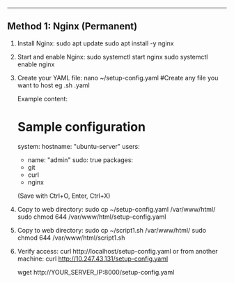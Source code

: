------------------------
Method 1: Nginx (Permanent)
------------------------


1. Install Nginx:
   sudo apt update
   sudo apt install -y nginx


2. Start and enable Nginx:
   sudo systemctl start nginx
   sudo systemctl enable nginx


3. Create your YAML file:
   nano ~/setup-config.yaml #Create any file you want to host eg .sh .yaml


   Example content:
   # Sample configuration
   system:
     hostname: "ubuntu-server"
   users:
     - name: "admin"
       sudo: true
   packages:
     - git
     - curl
     - nginx


   (Save with Ctrl+O, Enter, Ctrl+X)


4. Copy to web directory:
   sudo cp ~/setup-config.yaml /var/www/html/
   sudo chmod 644 /var/www/html/setup-config.yaml

4. Copy to web directory:
   sudo cp ~/script1.sh /var/www/html/
   sudo chmod 644 /var/www/html/script1.sh


5. Verify access:
   curl http://localhost/setup-config.yaml
   or from another machine:
   curl http://10.247.43.131/setup-config.yaml


   wget http://YOUR_SERVER_IP:8000/setup-config.yaml
